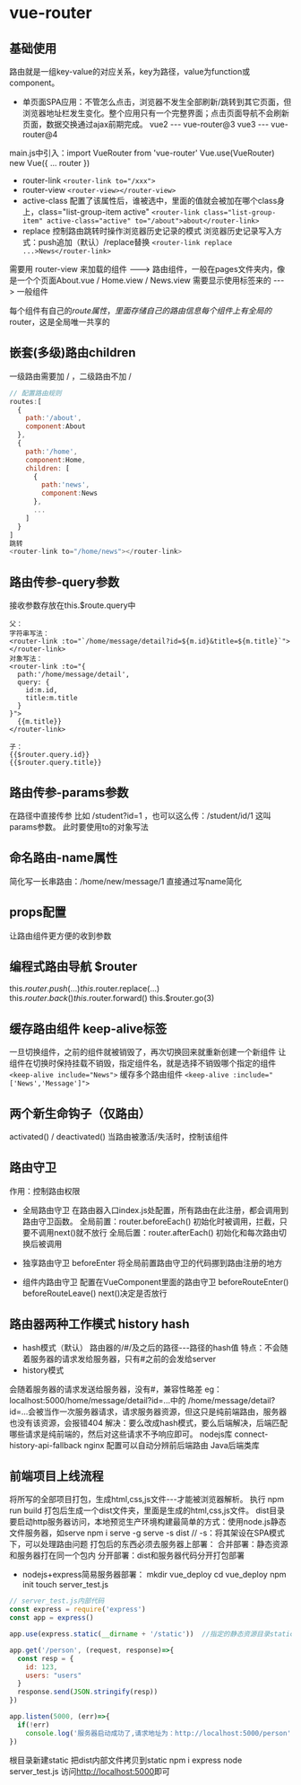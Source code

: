 # vue-router

## 基础使用

路由就是一组key-value的对应关系，key为路径，value为function或component。

* 单页面SPA应用：不管怎么点击，浏览器不发生全部刷新/跳转到其它页面，但浏览器地址栏发生变化。整个应用只有一个完整界面；点击页面导航不会刷新页面，数据交换通过ajax前期完成。
vue2 --- vue-router@3
vue3 --- vue-router@4

main.js中引入：import VueRouter from 'vue-router'
Vue.use(VueRouter)
new Vue({
  ...
  router
})

* router-link
`<router-link to="/xxx">`
* router-view
`<router-view></router-view>`
* active-class
配置了该属性后，谁被选中，里面的值就会被加在哪个class身上，class="list-group-item active"
`<router-link class="list-group-item" active-class="active" to="/about">about</router-link>`
* replace
控制路由跳转时操作浏览器历史记录的模式
浏览器历史记录写入方式：push追加（默认）/replace替换
`<router-link replace ...>News</router-link>`

需要用 router-view 来加载的组件 ---> 路由组件，一般在pages文件夹内，像是一个个页面About.vue / Home.view / News.view
需要显示使用标签来的             ---> 一般组件

每个组件有自己的$route属性，里面存储自己的路由信息
每个组件上有全局的$router，这是全局唯一共享的

## 嵌套(多级)路由children

一级路由需要加 / ，二级路由不加 /

```js
// 配置路由规则
routes:[
  {
    path:'/about',
    component:About
  },
  {
    path:'/home',
    component:Home,
    children: [
      {
        path:'news',
        component:News
      },
      ...
    ]
  }
]
跳转
<router-link to="/home/news"></router-link>
```

## 路由传参-query参数

接收参数存放在this.$route.query中

```vue
父：
字符串写法：
<router-link :to="`/home/message/detail?id=${m.id}&title=${m.title}`"></router-link>
对象写法：
<router-link :to="{
  path:'/home/message/detail',
  query: {
    id:m.id,
    title:m.title
  }
}">
  {{m.title}}
</router-link>

子：
{{$router.query.id}}
{{$router.query.title}}
```

## 路由传参-params参数

在路径中直接传参
比如 /student?id=1 ，也可以这么传：/student/id/1 这叫params参数。
此时要使用to的对象写法

## 命名路由-name属性

简化写一长串路由：/home/new/message/1 直接通过写name简化

## props配置

让路由组件更方便的收到参数

## 编程式路由导航 $router

this.$router.push(...)
this.$router.replace(...)
this.$router.back()
this.$router.forward()
this.$router.go(3)

## 缓存路由组件 keep-alive标签

一旦切换组件，之前的组件就被销毁了，再次切换回来就重新创建一个新组件
让组件在切换时保持挂载不销毁，指定组件名，就是选择不销毁哪个指定的组件
`<keep-alive include="News">`
缓存多个路由组件 `<keep-alive :include="['News','Message']">`

## 两个新生命钩子（仅路由）

activated() / deactivated()  当路由被激活/失活时，控制该组件

## 路由守卫

作用：控制路由权限

* 全局路由守卫
在路由器入口index.js处配置，所有路由在此注册，都会调用到路由守卫函数。
全局前置：router.beforeEach() 初始化时被调用，拦截，只要不调用next()就不放行
全局后置：router.afterEach() 初始化和每次路由切换后被调用

* 独享路由守卫 beforeEnter
将全局前置路由守卫的代码挪到路由注册的地方

* 组件内路由守卫
配置在VueComponent里面的路由守卫
beforeRouteEnter()
beforeRouteLeave()
next()决定是否放行

## 路由器两种工作模式 history hash

* hash模式（默认）
路由器的/#/及之后的路径---路径的hash值
特点：不会随着服务器的请求发给服务器，只有#之前的会发给server
* history模式
<!-- 改成history模式 mode:'history'-->
会随着服务器的请求发送给服务器，没有#，兼容性略差
eg：localhost:5000/home/message/detail?id=...中的
/home/message/detail?id=...会被当作一次服务器请求，请求服务器资源，但这只是纯前端路由，服务器也没有该资源，会报错404
解决：要么改成hash模式，要么后端解决，后端匹配哪些请求是纯前端的，然后对这些请求不予响应即可。
nodejs库 connect-history-api-fallback
nginx 配置可以自动分辨前后端路由
Java后端类库

## 前端项目上线流程

将所写的全部项目打包，生成html,css,js文件---才能被浏览器解析。
执行 npm run build
打包后生成一个dist文件夹，里面是生成的html,css,js文件。
dist目录要启动http服务器访问，本地预览生产环境构建最简单的方式：使用node.js静态文件服务器，如serve
npm i serve -g
serve -s dist   // -s：将其架设在SPA模式下，可以处理路由问题
打包后的东西必须去服务器上部署：
  合并部署：静态资源和服务器打在同一个包内
  分开部署：dist和服务器代码分开打包部署

* nodejs+express简易服务器部署：
mkdir vue_deploy
cd vue_deploy
npm init
touch server_test.js

```js
// server_test.js内部代码
const express = require('express')
const app = express()

app.use(express.static(__dirname + '/static'))  //指定的静态资源目录static

app.get('/person', (request, response)=>{
  const resp = {
    id: 123,
    users: "users"
  }
  response.send(JSON.stringify(resp))
})

app.listen(5000, (err)=>{
  if(!err) 
    console.log('服务器启动成功了,请求地址为：http://localhost:5000/person');
})
```

根目录新建static
把dist内部文件拷贝到static
npm i express
node server_test.js
访问<http://localhost:5000>即可
